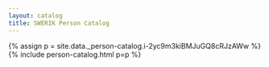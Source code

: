 ```yaml
---
layout: catalog
title: SWERIK Person Catalog
---
```

{% assign p = site.data._person-catalog.i-2yc9m3kiBMJuGQ8cRJzAWw %}
{% include person-catalog.html p=p %}

